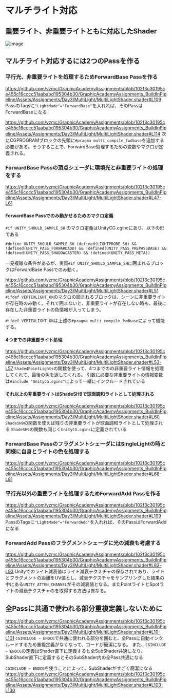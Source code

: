 # マルチライト対応
## 重要ライト、非重要ライトともに対応したShader
![image](https://user-images.githubusercontent.com/6869650/159719201-bd65c56f-bde2-469e-99af-b870f06139ce.png)

## マルチライト対応するには2つのPassを作る
### 平行光、非重要ライトを処理するためForwardBase Passを作る
https://github.com/vzmc/GraphicAcademyAssignments/blob/102f3c30195ce455c16cccc51aababd195304b30/GraphicAcademyAssignments_BuildInPipeline/Assets/Assignments/Day3/MultiLight/MultiLightShader.shader#L109
PassのTagsに`"LightMode"="ForwardBase"`を入れれば、そのPassはForwardBaseになる

https://github.com/vzmc/GraphicAcademyAssignments/blob/102f3c30195ce455c16cccc51aababd195304b30/GraphicAcademyAssignments_BuildInPipeline/Assets/Assignments/Day3/MultiLight/MultiLightShader.shader#L114
次にCGPROGRAMブロックの先頭に`#pragma multi_compile_fwdbase`を追加する必要がある。そうすることで、ForwardBase処理するための変数やマクロが定義される。

### ForwardBase Passの頂点シェーダに環境光と非重要ライトの処理をする
https://github.com/vzmc/GraphicAcademyAssignments/blob/102f3c30195ce455c16cccc51aababd195304b30/GraphicAcademyAssignments_BuildInPipeline/Assets/Assignments/Day3/MultiLight/MultiLightShader.shader#L47-L61

#### ForwardBase Passでのみ動かせるためのマクロ定義
`#if UNITY_SHOULD_SAMPLE_SH` のマクロ定義はUnityCG.cgincにあり、以下の形である
```
#define UNITY_SHOULD_SAMPLE_SH (defined(LIGHTPROBE_SH) && !defined(UNITY_PASS_FORWARDADD) && !defined(UNITY_PASS_PREPASSBASE) && !defined(UNITY_PASS_SHADOWCASTER) && !defined(UNITY_PASS_META))
```
一見複雑な条件があるが、実質`#if UNITY_SHOULD_SAMPLE_SH`に囲まれるブロックはForwardBase Passでのみ動く。

https://github.com/vzmc/GraphicAcademyAssignments/blob/102f3c30195ce455c16cccc51aababd195304b30/GraphicAcademyAssignments_BuildInPipeline/Assets/Assignments/Day3/MultiLight/MultiLightShader.shader#L51
`#ifdef VERTEXLIGHT_ON`のマクロの囲まれるブロックは、シーンに非重要ライトが存在時のみ動く。それで囲まないと、非重要ライトが存在しない時も、最後に存在した非重要ライトの色情報が入ってしまう。

`#ifdef VERTEXLIGHT_ON`は上述の`#pragma multi_compile_fwdbase`によって機能する。

#### 4つまでの非重要ライト処理
https://github.com/vzmc/GraphicAcademyAssignments/blob/102f3c30195ce455c16cccc51aababd195304b30/GraphicAcademyAssignments_BuildInPipeline/Assets/Assignments/Day3/MultiLight/MultiLightShader.shader#L53-L57
`Shade4PointLights`の関数を使って、4つまでのの非重要ライト情報を処理してくれて、最後の色を返してくれる。
引数に必要な非重要ライトの情報変数は`#include "UnityCG.cginc"`によって一緒にインクルードされている

#### それ以上の非重要ライトはShadeSH9で球面調和ライトとして処理される
https://github.com/vzmc/GraphicAcademyAssignments/blob/102f3c30195ce455c16cccc51aababd195304b30/GraphicAcademyAssignments_BuildInPipeline/Assets/Assignments/Day3/MultiLight/MultiLightShader.shader#L60
`ShadeSH9`の関数を使えば残りの非重要ライトが球面調和ライトとして処理される
`ShadeSH9`の関数も同じく`UnityCG.cginc`に定義されている

### ForwardBase PassのフラグメントシェーダにはSingleLightの時と同様に自身とライトの色を処理する
https://github.com/vzmc/GraphicAcademyAssignments/blob/102f3c30195ce455c16cccc51aababd195304b30/GraphicAcademyAssignments_BuildInPipeline/Assets/Assignments/Day3/MultiLight/MultiLightShader.shader#L68-L81

### 平行光以外の重要ライトを処理するためForwardAdd Passを作る
https://github.com/vzmc/GraphicAcademyAssignments/blob/102f3c30195ce455c16cccc51aababd195304b30/GraphicAcademyAssignments_BuildInPipeline/Assets/Assignments/Day3/MultiLight/MultiLightShader.shader#L109
PassのTagsに`"LightMode"="ForwardAdd"`を入れれば、そのPassはForwardAddになる

### ForwardAdd Passのフラグメントシェーダに光の減衰も考慮する
https://github.com/vzmc/GraphicAcademyAssignments/blob/102f3c30195ce455c16cccc51aababd195304b30/GraphicAcademyAssignments_BuildInPipeline/Assets/Assignments/Day3/MultiLight/MultiLightShader.shader#L83-L93
Unityでのライト減衰値はライト減衰テクスチャの保存されてあり、ライトとフラグメントの距離をUV値とし、減衰テクスチャをサンプリングした結果の中にある`UNITY_ATTEN_CHANNEL`がその減衰値となる。またPointライトとSpotライトの減衰テクスチャのを取得する方法は異なる。

## 全Passに共通で使われる部分重複定義しないために
https://github.com/vzmc/GraphicAcademyAssignments/blob/102f3c30195ce455c16cccc51aababd195304b30/GraphicAcademyAssignments_BuildInPipeline/Assets/Assignments/Day3/MultiLight/MultiLightShader.shader#L10-L101
`CGINCLUDE ~ ENDCG`で共通に使われる部分を囲むと、全Passに自動インクルードするため重複定義がなくなって、コードが簡潔になる。
また、`CGINCLUDE ~ ENDCG`の定義はShader直下に定義すると全SubShader共通になり、SubShader直下に定義するとそのSubShader内の全Pass共通になる

`CGINCLUDE ~ ENDCG`を使うことによって、SubShaderがすごく簡潔になる
https://github.com/vzmc/GraphicAcademyAssignments/blob/102f3c30195ce455c16cccc51aababd195304b30/GraphicAcademyAssignments_BuildInPipeline/Assets/Assignments/Day3/MultiLight/MultiLightShader.shader#L103-L130
